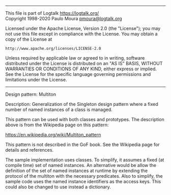 ________________________________________________________________________

This file is part of Logtalk <https://logtalk.org/>  
Copyright 1998-2020 Paulo Moura <pmoura@logtalk.org>

Licensed under the Apache License, Version 2.0 (the "License");
you may not use this file except in compliance with the License.
You may obtain a copy of the License at

    http://www.apache.org/licenses/LICENSE-2.0

Unless required by applicable law or agreed to in writing, software
distributed under the License is distributed on an "AS IS" BASIS,
WITHOUT WARRANTIES OR CONDITIONS OF ANY KIND, either express or implied.
See the License for the specific language governing permissions and
limitations under the License.
________________________________________________________________________


Design pattern:
	Multiton

Description:
	Generalization of the Singleton design pattern where a fixed number
	of named instances of a class is managed.

This pattern can be used with both classes and prototypes. The description
above is from the Wikipedia page on this pattern:

https://en.wikipedia.org/wiki/Multiton_pattern

This pattern is not described in the GoF book. See the Wikipedia page for
details and references.

The sample implementation uses classes. To simplify, it assumes a fixed
(at compile time) set of named instances. An alternative would be allow
the definition of the set of named instances at runtime by extending the
protocol of the multiton with the necessary predicates. Also to simplify,
the sample code uses the named instance identifiers as the access keys.
This could also be changed to use instead a dictionary.

